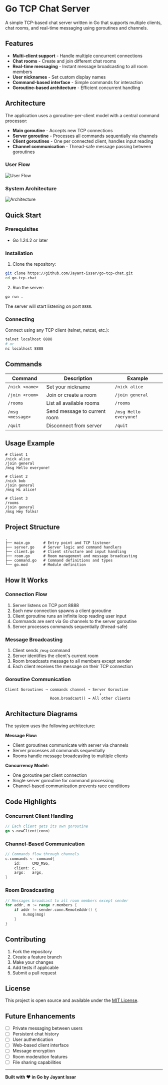# Go TCP Chat Server

A simple TCP-based chat server written in Go that supports multiple clients, chat rooms, and real-time messaging using goroutines and channels.

## Features

- **Multi-client support** - Handle multiple concurrent connections
- **Chat rooms** - Create and join different chat rooms
- **Real-time messaging** - Instant message broadcasting to all room members
- **User nicknames** - Set custom display names
- **Command-based interface** - Simple commands for interaction
- **Goroutine-based architecture** - Efficient concurrent handling

## Architecture

The application uses a goroutine-per-client model with a central command processor:

- **Main goroutine** - Accepts new TCP connections
- **Server goroutine** - Processes all commands sequentially via channels
- **Client goroutines** - One per connected client, handles input reading
- **Channel communication** - Thread-safe message passing between goroutines

### User Flow
![User Flow](images/user-flow.png)

### System Architecture
![Architecture](images/architecture.png)

## Quick Start

### Prerequisites

- Go 1.24.2 or later

### Installation

1. Clone the repository:
```bash
git clone https://github.com/Jayant-issar/go-tcp-chat.git
cd go-tcp-chat
```

2. Run the server:
```bash
go run .
```

The server will start listening on port `8888`.

### Connecting

Connect using any TCP client (telnet, netcat, etc.):

```bash
telnet localhost 8888
# or
nc localhost 8888
```

## Commands

| Command | Description | Example |
|---------|-------------|---------|
| `/nick <name>` | Set your nickname | `/nick alice` |
| `/join <room>` | Join or create a room | `/join general` |
| `/rooms` | List all available rooms | `/rooms` |
| `/msg <message>` | Send message to current room | `/msg Hello everyone!` |
| `/quit` | Disconnect from server | `/quit` |

## Usage Example

```
# Client 1
/nick alice
/join general
/msg Hello everyone!

# Client 2  
/nick bob
/join general
/msg Hi alice!

# Client 3
/rooms
/join general
/msg Hey folks!
```

## Project Structure

```
.
├── main.go      # Entry point and TCP listener
├── server.go    # Server logic and command handlers
├── client.go    # Client structure and input handling
├── room.go      # Room management and message broadcasting
├── command.go   # Command definitions and types
└── go.mod       # Module definition
```

## How It Works

### Connection Flow

1. Server listens on TCP port 8888
2. Each new connection spawns a client goroutine
3. Client goroutine runs an infinite loop reading user input
4. Commands are sent via Go channels to the server goroutine
5. Server processes commands sequentially (thread-safe)

### Message Broadcasting

1. Client sends `/msg` command
2. Server identifies the client's current room
3. Room broadcasts message to all members except sender
4. Each client receives the message on their TCP connection

### Goroutine Communication

```
Client Goroutines → commands channel → Server Goroutine
                                          ↓
                    Room.broadcast() → All other clients
```

## Architecture Diagrams

The system uses the following architecture:

**Message Flow:**
- Client goroutines communicate with server via channels
- Server processes all commands sequentially
- Rooms handle message broadcasting to multiple clients

**Concurrency Model:**
- One goroutine per client connection
- Single server goroutine for command processing
- Channel-based communication prevents race conditions

## Code Highlights

### Concurrent Client Handling
```go
// Each client gets its own goroutine
go s.newClient(conn)
```

### Channel-Based Communication
```go
// Commands flow through channels
c.commands <- command{
    id:     CMD_MSG,
    client: c,
    args:   args,
}
```

### Room Broadcasting
```go
// Messages broadcast to all room members except sender
for addr, m := range r.members {
    if addr != sender.conn.RemoteAddr() {
        m.msg(msg)
    }
}
```

## Contributing

1. Fork the repository
2. Create a feature branch
3. Make your changes
4. Add tests if applicable
5. Submit a pull request

## License

This project is open source and available under the [MIT License](LICENSE).

## Future Enhancements

- [ ] Private messaging between users
- [ ] Persistent chat history
- [ ] User authentication
- [ ] Web-based client interface
- [ ] Message encryption
- [ ] Room moderation features
- [ ] File sharing capabilities

---

**Built with ❤️ in Go by Jayant Issar**
